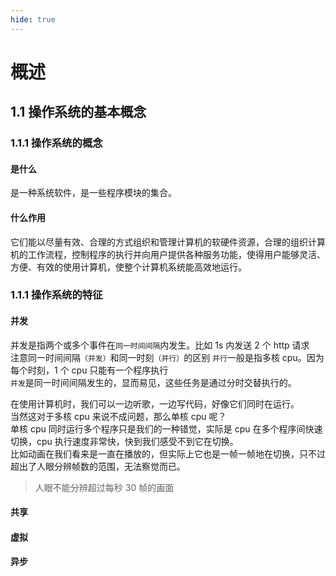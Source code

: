 ```yaml
---
hide: true
---
```


# 概述

## 1.1 操作系统的基本概念

### 1.1.1 操作系统的概念

#### 是什么

是一种系统软件，是一些程序模块的集合。

#### 什么作用

它们能以尽量有效、合理的方式组织和管理计算机的软硬件资源，合理的组织计算机的工作流程，控制程序的执行并向用户提供各种服务功能，使得用户能够灵活、方便、有效的使用计算机，使整个计算机系统能高效地运行。

### 1.1.1 操作系统的特征

#### 并发

并发是指两个或多个事件在`同一时间间隔`内发生。比如 1s 内发送 2 个 http 请求  
注意同一时间间隔`（并发）`和同一时刻`（并行）`的区别
`并行`一般是指多核 cpu。因为每个时刻，1 个 cpu 只能有一个程序执行  
`并发`是同一时间间隔发生的，显而易见，这些任务是通过分时交替执行的。

在使用计算机时，我们可以一边听歌，一边写代码，好像它们同时在运行。  
当然这对于多核 cpu 来说不成问题，那么单核 cpu 呢？  
单核 cpu 同时运行多个程序只是我们的一种错觉，实际是 cpu 在多个程序间快速切换，cpu 执行速度非常快，快到我们感受不到它在切换。  
比如动画在我们看来是一直在播放的，但实际上它也是一帧一帧地在切换，只不过超出了人眼分辨帧数的范围，无法察觉而已。

> 人眼不能分辨超过每秒 30 帧的画面

#### 共享

#### 虚拟

#### 异步
